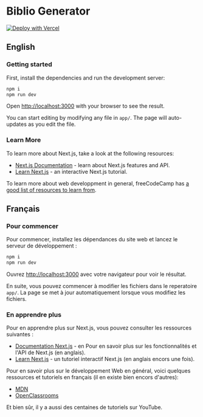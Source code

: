 # Biblio Generator
[![Deploy with Vercel](https://vercel.com/button)](https://vercel.com/new/clone?repository-url=https%3A%2F%2Fgithub.com%2Fbotatooo%2Fbiblio-generator)


## English

### Getting started

First, install the dependencies and run the development server:

```bash
npm i
npm run dev
```

Open [http://localhost:3000](http://localhost:3000) with your browser to see the result.

You can start editing by modifying any file in `app/`. The page will auto-updates as you edit the file.

### Learn More

To learn more about Next.js, take a look at the following resources:

- [Next.js Documentation](https://nextjs.org/docs) - learn about Next.js features and API.
- [Learn Next.js](https://nextjs.org/learn) - an interactive Next.js tutorial.

To learn more about web developpment in general, freeCodeCamp has [a good list of resources to learn from](https://www.freecodecamp.org/news/learn-web-development-free-full-stack-developer-courses-for-beginners).

## Français

### Pour commencer

Pour commencer, installez les dépendances du site web et lancez le serveur de développement :

```bash
npm i
npm run dev
```

Ouvrez [http://localhost:3000](http://localhost:3000) avec votre navigateur pour voir le résultat.

En suite, vous pouvez commencer à modifier les fichiers dans le reperatoire `app/`. La page se met à jour automatiquement lorsque vous modifiez les fichiers.

### En apprendre plus

Pour en apprendre plus sur Next.js, vous pouvez consulter les ressources suivantes :
- [Documentation Next.js](https://nextjs.org/docs) - en Pour en savoir plus sur les fonctionnalités et l'API de Next.js (en anglais).
- [Learn Next.js](https://nextjs.org/learn) - un tutoriel interactif Next.js (en anglais encors une fois).

Pour en savoir plus sur le développement Web en général, voici quelques ressources et tutoriels en français (il en existe bien encors d'autres):
- [MDN](https://developer.mozilla.org/fr/docs/Learn)
- [OpenClassrooms](https://openclassrooms.com/fr/courses/1603881-apprenez-a-creer-votre-site-web-avec-html5-et-css3)

Et bien sûr, il y a aussi des centaines de tutoriels sur YouTube.
